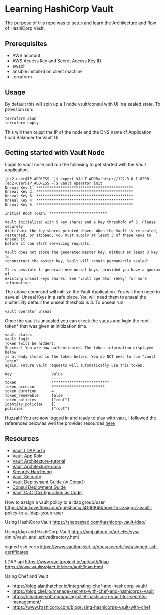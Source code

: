 # Learning HashiCorp Vault 

The purpose of this repo was to setup and learn the Architecture and flow of HashiCorp Vault. 


## Prerequisites 
- AWS account 
- AWS Access Key and Secret Access Key ID 
- awscli
- ansible installed on client machine 
- terraform 

## Usage 

By default this will spin up a 1 node vault/consul with UI in a sealed state. To provision run: 

```
terraform plan 
terraform apply 
```

This will then ouput the IP of the node and the DNS name of Application Load Balancer for Vault UI 

## Getting started with Vault Node 
Login to vault node and run the following to get started with the Vault application. 

``` 
[ec2-user@IP_ADDRESS ~]$ export VAULT_ADDR='http://127.0.0.1:8200'  
[ec2-user@IP_ADDRESS ~]$ vault operator init                                                                                                                
Unseal Key 1: ********************************************                                                                                                    
Unseal Key 2: ********************************************                                                                                                    
Unseal Key 3: ********************************************                                                                                                    
Unseal Key 4: ********************************************                                                                                                    
Unseal Key 5: ********************************************                                                                                                    
                                                                                                                                                              
Initial Root Token: **************************                                                                                                                
                                                                                                                                                              
Vault initialized with 5 key shares and a key threshold of 3. Please securely                                                                                 
distribute the key shares printed above. When the Vault is re-sealed,                                                                                         
restarted, or stopped, you must supply at least 3 of these keys to unseal it                                                                                  
before it can start servicing requests.                                                                                                                       
                                                                                                                                                              
Vault does not store the generated master key. Without at least 3 key to                                                                                      
reconstruct the master key, Vault will remain permanently sealed!                                                                                             
                                                                                                                                                              
It is possible to generate new unseal keys, provided you have a quorum of                                                                                     
existing unseal keys shares. See "vault operator rekey" for more information.                                                                                 
```

The above command will initilize the Vault Application. You will then need to save all Unseal Keys in a safe place. You will need them to unseal the cluster. By default the unseal threshold is 3. To unseal run: 

```
vault operator unseal 
```

Once the vault is unsealed you can check the status and login the root token* that was given at initilzation time.

```
vault status
vault login 
Token (will be hidden): 
Success! You are now authenticated. The token information displayed below
is already stored in the token helper. You do NOT need to run "vault login"
again. Future Vault requests will automatically use this token.

Key                  Value
---                  -----
token                **************************
token_accessor       ************************
token_duration       ∞
token_renewable      false
token_policies       ["root"]
identity_policies    []
policies             ["root"]
```

Huzzah! You are now logged in and ready to play with vault. I followed the references below as well the provided resources [here](https://learn.hashicorp.com/vault) 

## Resources 
- [Vault LDAP auth](https://www.vaultproject.io/docs/auth/ldap.html)
- [Vault App Role](https://learn.hashicorp.com/tutorials/vault/approle)
- [Vault Architecture-tutorial](https://learn.hashicorp.com/tutorials/vault/reference-architecture?in=vault/day-one-consul#best-case-architecture)
- [Vault Architecture-docs](https://www.vaultproject.io/docs/internals/architecture.html)
- [Security Hardening](https://learn.hashicorp.com/tutorials/vault/production-hardening?in=vault/day-one-consul)
- [Vault Security](https://www.vaultproject.io/docs/internals/security.html)
- [Vault Deployment Guide (w Consul)](https://learn.hashicorp.com/tutorials/vault/deployment-guide?in=vault/day-one-consul)
- [Consul Deployment Guide](https://learn.hashicorp.com/tutorials/consul/deployment-guide)
- [Vault CaC (Configuration as Code)](https://www.hashicorp.com/blog/codifying-vault-policies-and-configuration)

How to assign a vault policy to a ldap group/user
https://stackoverflow.com/questions/64106846/how-to-assign-a-vault-policy-to-a-ldap-group-user

Using HashiCorp Vault 
https://shapeshed.com/hashicorp-vault-ldap/

Using ldap and HashiCorp Vault 
https://xmj.github.io/articles/sysa dmin/vault_and_activedirectory.html

signed ssh certs
https://www.vaultproject.io/docs/secrets/ssh/signed-ssh-certificates

LDAP api 
https://www.vaultproject.io/api/auth/ldap
https://www.vaultproject.io/docs/auth/ldap.html

Using Chef and Vault 
- https://blog.alanthatcher.io/integrating-chef-and-hashicorp-vault/
- https://blog.chef.io/manage-secrets-with-chef-and-hashicorps-vault
- https://shadow-soft.com/using-chef-hashicorp-vault-for-secrets-management/
- https://www.hashicorp.com/blog/using-hashicorps-vault-with-chef
